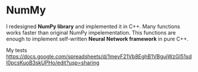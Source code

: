 # NumMy

I redesigned **NumPy library** and implemented it in C++. Many functions works faster than original NumPy impelementation.
This functions are enough to implement self-written **Neural Network framework** in pure C++.

My tests https://docs.google.com/spreadsheets/d/1mevF21Vb8EghB1VBgujWzGI51sdI0pcsKuoB3skUPHo/edit?usp=sharing
